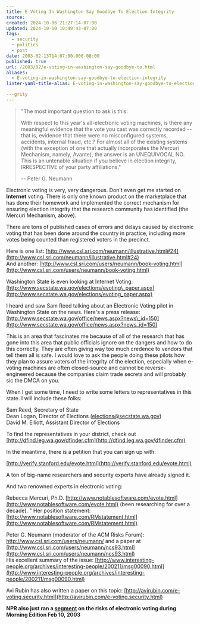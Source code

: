 ```yaml
---
title: E Voting In Washington Say Goodbye To Election Integrity
source: 
created: 2024-10-06 21:27:14-07:00
updated: 2024-10-10 10:49:43-07:00
tags:
  - security
  - politics
  - post
date: 2003-02-13T14:07:00.000-08:00
published: true
url: /2003/02/e-voting-in-washington-say-goodbye-to.html
aliases:
  - E-voting-in-washington-say-goodbye-to-election-integrity
linter-yaml-title-alias: E-voting-in-washington-say-goodbye-to-election-integrity

---grity
---
```



>   
> "The most important question to ask is this:  
>   
> With respect to this year's all-electronic voting machines, is there any meaningful evidence that the vote you cast was correctly recorded -- that is, evidence that there were no misconfigured systems, accidents, internal fraud, etc.? For almost all of the existing systems (with the exception of one that actually incorporates the Mercuri Mechanism, namely, Avante), the answer is an UNEQUIVOCAL NO. This is an untenable situation if you believe in election integrity, IRRESPECTIVE of your party affiliations."  
>   
> \-- Peter G. Neumann  

  
  
Electronic voting is very, very dangerous. Don't even get me started on **Internet** voting. There is only one known product on the marketplace that has done their homework and implemented the correct mechanism for ensuring election integrity that the research community has identified (the Mercuri Mechanism, above).  
  
There are tons of published cases of errors and delays caused by electronic voting that has been done around the country in practice, including more votes being counted than registered voters in the precinct.  
  
Here is one list: [http://www.csl.sri.com/neumann/illustrative.html#24](http://www.csl.sri.com/neumann/illustrative.html#24)  
And another: [http://www.csl.sri.com/users/neumann/book-voting.html](http://www.csl.sri.com/users/neumann/book-voting.html)  
  
Washington State is even looking at Internet Voting: [http://www.secstate.wa.gov/elections/evoting\_paper.aspx](http://www.secstate.wa.gov/elections/evoting_paper.aspx)  
  
I heard and saw Sam Reed talking about an Electronic Voting pilot in Washington State on the news. Here's a press release: [http://www.secstate.wa.gov/office/news.aspx?news\_id=150](http://www.secstate.wa.gov/office/news.aspx?news_id=150)  
  
This is an area that fascinates me because of all of the research that has gone into this area that public officials ignore on the dangers and how to do this correctly. They are often giving way too much credence to vendors that tell them all is safe. I would love to ask the people doing these pilots how they plan to assure voters of the integrity of the election, especially when e-voting machines are often closed-source and cannot be reverse-engineered because the companies claim trade secrets and will probably sic the DMCA on you.  
  
When I get some time, I need to write some letters to representatives in this state. I will include these folks:  
  
Sam Reed, Secretary of State  
Dean Logan, Director of Elections ([elections@secstate.wa.gov](mailto:elections@secstate.wa.gov))  
David M. Elliott, Assistant Director of Elections  
  
To find the representatives in your district, check out [http://dfind.leg.wa.gov/dfinder.cfm](http://dfind.leg.wa.gov/dfinder.cfm)  
  
In the meantime, there is a petition that you can sign up with:  
  
[http://verify.stanford.edu/evote.html](http://verify.stanford.edu/evote.html)  
  
A ton of big-name researchers and security experts have already signed it.  
  
And two renowned experts in electronic voting:  
  
Rebecca Mercuri, Ph.D. [http://www.notablesoftware.com/evote.html](http://www.notablesoftware.com/evote.html) (been researching for over a decade). " Her position statement: [http://www.notablesoftware.com/RMstatement.html](http://www.notablesoftware.com/RMstatement.html)  
  
Peter G. Neumann (moderator of the ACM Risks Forum): http://www.csl.sri.com/users/neumann/ and a paper at [http://www.csl.sri.com/users/neumann/ncs93.html](http://www.csl.sri.com/users/neumann/ncs93.html)  
His excellent summary of the issue: [http://www.interesting-people.org/archives/interesting-people/200211/msg00090.html](http://www.interesting-people.org/archives/interesting-people/200211/msg00090.html)  
  
Avi Rubin has also written a paper on this topic: [http://avirubin.com/e-voting.security.html](http://avirubin.com/e-voting.security.html)  
  
**NPR also just ran a [segment](http://discover.npr.org/features/feature.jhtml?wfId=990452) on the risks of electronic voting during Morning Edition Feb 10, 2003**